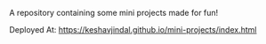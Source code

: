 A repository containing some mini projects made for fun!

Deployed At: https://keshavjindal.github.io/mini-projects/index.html
